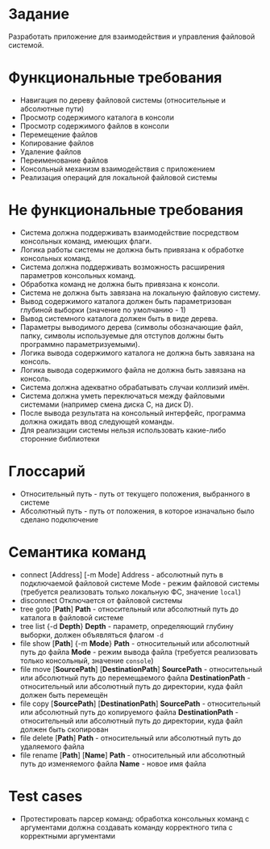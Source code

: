 # Задание

Разработать приложение для взаимодействия и управления файловой системой.

# Функциональные требования

- Навигация по дереву файловой системы (относительные и абсолютные пути)
- Просмотр содержимого каталога в консоли
- Просмотр содержимого файлов в консоли
- Перемещение файлов
- Копирование файлов
- Удаление файлов
- Переименование файлов
- Консольный механизм взаимодействия с приложением
- Реализация операций для локальной файловой системы

# Не функциональные требования

- Система должна поддерживать взаимодействие посредством консольных команд, имеющих флаги.
- Логика работы системы не должна быть привязана к обработке консольных команд.
- Система должна поддерживать возможность расширения параметров консольных команд.
- Обработка команд не должна быть привязана к консоли.
- Система не должна быть завязана на локальную файловую систему.
- Вывод содержимого каталога должен быть параметризован глубиной выборки (значение по умолчанию - 1)
- Вывод системного каталога должен быть в виде дерева.
- Параметры выводимого дерева (символы обозначающие файл, папку, символы используемые для отступов должны быть программно параметризуемыми).
- Логика вывода содержимого каталога не должна быть завязана на консоль.
- Логика вывода содержимого файла не должна быть завязана на консоль.
- Система должна адекватно обрабатывать случаи коллизий имён.
- Система должна уметь переключаться между файловыми системами (например смена диска C, на диск D).
- После вывода результата на консольный интерфейс, программа должна ожидать ввод следующей команды.
- Для реализации системы нельзя использовать какие-либо сторонние библиотеки

# Глоссарий

- Относительный путь - путь от текущего положения, выбранного в системе
- Абсолютный путь - путь от положения, в которое изначально было сделано подключение

# Семантика команд

- connect [Address] [-m Mode]
  Address - абсолютный путь в подключаемой файловой системе
  Mode - режим файловой системы (требуется реализовать только локальную ФС, значение `local`)
- disconnect
  Отключается от файловой системы
- tree goto [**Path**]
  **Path** - относительный или абсолютный путь до каталога в файловой системе
- tree list {-d **Depth**}
  **Depth** - параметр, определяющий глубину выборки, должен объявляться флагом `-d`
- file show [**Path**] {-m **Mode**}
  **Path** - относительный или абсолютный путь до файла
  **Mode** - режим вывода файла (требуется реализовать только консольный, значение `console`)
- file move [**SourcePath**] [**DestinationPath**]
  **SourcePath** - относительный или абсолютный путь до перемещаемого файла
  **DestinationPath** - относительный или абсолютный  путь до директории, куда файл должен быть перемещён
- file copy [**SourcePath**] [**DestinationPath**]
  **SourcePath** - относительный или абсолютный путь до копируемого файла
  **DestinationPath** - относительный или абсолютный путь до директории, куда файл должен быть скопирован
- file delete [**Path**]
  **Path** - относительный или абсолютный путь до удаляемого файла
- file rename [**Path**] [**Name**]
  **Path** - относительный или абсолютный путь до изменяемого файла
  **Name** - новое имя файла

# Test cases

- Протестировать парсер команд: обработка консольных команд с аргументами должна создавать команду корректного типа с корректными аргументами